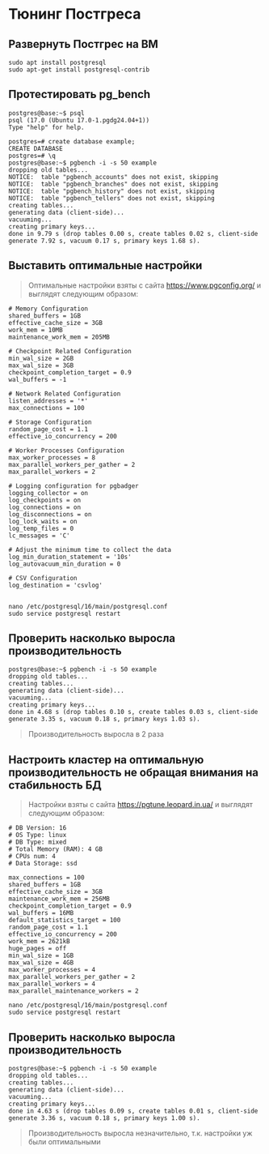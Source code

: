 # Тюнинг Постгреса
## Развернуть Постгрес на ВМ
    sudo apt install postgresql
    sudo apt-get install postgresql-contrib
## Протестировать pg_bench
    postgres@base:~$ psql 
    psql (17.0 (Ubuntu 17.0-1.pgdg24.04+1))
    Type "help" for help.
    
    postgres=# create database example;
    CREATE DATABASE
    postgres=# \q
    postgres@base:~$ pgbench -i -s 50 example
    dropping old tables...
    NOTICE:  table "pgbench_accounts" does not exist, skipping
    NOTICE:  table "pgbench_branches" does not exist, skipping
    NOTICE:  table "pgbench_history" does not exist, skipping
    NOTICE:  table "pgbench_tellers" does not exist, skipping
    creating tables...
    generating data (client-side)...
    vacuuming...                                                                                
    creating primary keys...
    done in 9.79 s (drop tables 0.00 s, create tables 0.02 s, client-side generate 7.92 s, vacuum 0.17 s, primary keys 1.68 s).
## Выставить оптимальные настройки
> Оптимальные настройки взяты с сайта https://www.pgconfig.org/ и выглядят следующим образом:
    
    # Memory Configuration
    shared_buffers = 1GB
    effective_cache_size = 3GB
    work_mem = 10MB
    maintenance_work_mem = 205MB
    
    # Checkpoint Related Configuration
    min_wal_size = 2GB
    max_wal_size = 3GB
    checkpoint_completion_target = 0.9
    wal_buffers = -1
    
    # Network Related Configuration
    listen_addresses = '*'
    max_connections = 100
    
    # Storage Configuration
    random_page_cost = 1.1
    effective_io_concurrency = 200
    
    # Worker Processes Configuration
    max_worker_processes = 8
    max_parallel_workers_per_gather = 2
    max_parallel_workers = 2
    
    # Logging configuration for pgbadger
    logging_collector = on
    log_checkpoints = on
    log_connections = on
    log_disconnections = on
    log_lock_waits = on
    log_temp_files = 0
    lc_messages = 'C'
    
    # Adjust the minimum time to collect the data
    log_min_duration_statement = '10s'
    log_autovacuum_min_duration = 0
    
    # CSV Configuration
    log_destination = 'csvlog'
    
    
    nano /etc/postgresql/16/main/postgresql.conf
    sudo service postgresql restart

## Проверить насколько выросла производительность
    postgres@base:~$ pgbench -i -s 50 example
    dropping old tables...
    creating tables...
    generating data (client-side)...
    vacuuming...                                                                                
    creating primary keys...
    done in 4.68 s (drop tables 0.10 s, create tables 0.03 s, client-side generate 3.35 s, vacuum 0.18 s, primary keys 1.03 s).

> Производительность выросла в 2 раза

## Настроить кластер на оптимальную производительность не обращая внимания на стабильность БД
> Настройки взяты с сайта https://pgtune.leopard.in.ua/ и выглядят следующим образом:

    # DB Version: 16
    # OS Type: linux
    # DB Type: mixed
    # Total Memory (RAM): 4 GB
    # CPUs num: 4
    # Data Storage: ssd
    
    max_connections = 100
    shared_buffers = 1GB
    effective_cache_size = 3GB
    maintenance_work_mem = 256MB
    checkpoint_completion_target = 0.9
    wal_buffers = 16MB
    default_statistics_target = 100
    random_page_cost = 1.1
    effective_io_concurrency = 200
    work_mem = 2621kB
    huge_pages = off
    min_wal_size = 1GB
    max_wal_size = 4GB
    max_worker_processes = 4
    max_parallel_workers_per_gather = 2
    max_parallel_workers = 4
    max_parallel_maintenance_workers = 2

    nano /etc/postgresql/16/main/postgresql.conf
    sudo service postgresql restart

## Проверить насколько выросла производительность
    postgres@base:~$ pgbench -i -s 50 example
    dropping old tables...
    creating tables...
    generating data (client-side)...
    vacuuming...                                                                                
    creating primary keys...
    done in 4.63 s (drop tables 0.09 s, create tables 0.01 s, client-side generate 3.36 s, vacuum 0.18 s, primary keys 1.00 s).

> Производительность выросла незначительно, т.к. настройки уж были оптимальными
